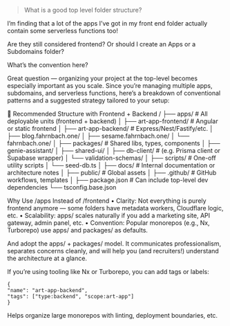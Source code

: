 >What is a good top level folder structure?

I’m finding that a lot of the apps I’ve got in my front end folder actually contain some serverless functions too!

Are they still considered frontend? Or should I create an Apps or a Subdomains folder?

What’s the convention here?

Great question — organizing your project at the top-level becomes especially important as you scale. Since you’re managing multiple apps, subdomains, and serverless functions, here’s a breakdown of conventional patterns and a suggested strategy tailored to your setup:

🧱 Recommended Structure with Frontend + Backend
/
├── apps/                            # All deployable units (frontend + backend)
│   ├── art-app-frontend/            # Angular or static frontend
│   ├── art-app-backend/             # Express/Nest/Fastify/etc.
│   ├── blog.fahrnbach.one/
│   ├── sesame.fahrnbach.one/
│   └── fahrnbach.one/
│
├── packages/                        # Shared libs, types, components
│   ├── genie-assistant/
│   ├── shared-ui/
│   ├── db-client/                   # (e.g. Prisma client or Supabase wrapper)
│   └── validation-schemas/
│
├── scripts/                         # One-off utility scripts
│   └── seed-db.ts
│
├── docs/                            # Internal documentation or architecture notes
│
├── public/                          # Global assets
│
├── .github/                         # GitHub workflows, templates
│
├── package.json                     # Can include top-level dev dependencies
└── tsconfig.base.json

Why Use /apps Instead of /frontend
	•	Clarity: Not everything is purely frontend anymore — some folders have metadata workers, Cloudflare logic, etc.
	•	Scalability: apps/ scales naturally if you add a marketing site, API gateway, admin panel, etc.
	•	Convention: Popular monorepos (e.g., Nx, Turborepo) use apps/ and packages/ as defaults.

  And adopt the apps/ + packages/ model. It communicates professionalism, separates concerns cleanly, and will help you (and recruiters!) understand the architecture at a glance.

  If you’re using tooling like Nx or Turborepo, you can add tags or labels:

  ```
  {
  "name": "art-app-backend",
  "tags": ["type:backend", "scope:art-app"]
}
  ```

  Helps organize large monorepos with linting, deployment boundaries, etc.